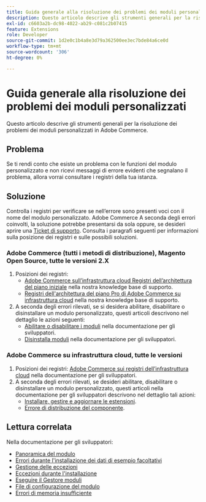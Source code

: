 ```yaml
---
title: Guida generale alla risoluzione dei problemi dei moduli personalizzati
description: Questo articolo descrive gli strumenti generali per la risoluzione dei problemi dei moduli personalizzati in Adobe Commerce.
exl-id: c6603a2b-dc98-4022-ab29-c081c2b07415
feature: Extensions
role: Developer
source-git-commit: 1d2e0c1b4a8e3d79a362500ee3ec7bde84a6ce0d
workflow-type: tm+mt
source-wordcount: '306'
ht-degree: 0%

---
```


# Guida generale alla risoluzione dei problemi dei moduli personalizzati

Questo articolo descrive gli strumenti generali per la risoluzione dei problemi dei moduli personalizzati in Adobe Commerce.

## Problema

Se ti rendi conto che esiste un problema con le funzioni del modulo personalizzato e non ricevi messaggi di errore evidenti che segnalano il problema, allora vorrai consultare i registri della tua istanza.

## Soluzione

Controlla i registri per verificare se nell’errore sono presenti voci con il nome del modulo personalizzato.  Adobe Commerce A seconda degli errori coinvolti, la soluzione potrebbe presentarsi da sola oppure, se desideri aprire una [Ticket di supporto](/help/help-center-guide/help-center/magento-help-center-user-guide.md#submit-ticket). Consulta i paragrafi seguenti per informazioni sulla posizione dei registri e sulle possibili soluzioni.

### Adobe Commerce (tutti i metodi di distribuzione), Magento Open Source, tutte le versioni 2.X

1. Posizioni dei registri:
   * [Adobe Commerce sull’infrastruttura cloud Registri dell’architettura del piano iniziale](/help/how-to/general/log-locations-directories-for-starter-plan.md) nella nostra knowledge base di supporto.
   * [Registri dell&#39;architettura del piano Pro di Adobe Commerce su infrastruttura cloud](/help/how-to/general/log-locations-directories-for-pro-plan-integration-staging-production.md) nella nostra knowledge base di supporto.
1. A seconda degli errori rilevati, se si desidera abilitare, disabilitare o disinstallare un modulo personalizzato, questi articoli descrivono nel dettaglio le azioni seguenti:
   * [Abilitare o disabilitare i moduli](https://devdocs.magento.com/guides/v2.3/install-gde/install/cli/install-cli-subcommands-enable.html) nella documentazione per gli sviluppatori.
   * [Disinstalla moduli](https://devdocs.magento.com/guides/v2.3/install-gde/install/cli/install-cli-uninstall-mods.html) nella documentazione per gli sviluppatori.

### Adobe Commerce su infrastruttura cloud, tutte le versioni

1. Posizioni dei registri: [Adobe Commerce sui registri dell’infrastruttura cloud](https://devdocs.magento.com/guides/v2.3/cloud/trouble/environments-logs.html) nella documentazione per gli sviluppatori.
1. A seconda degli errori rilevati, se desideri abilitare, disabilitare o disinstallare un modulo personalizzato, questi articoli nella documentazione per gli sviluppatori descrivono nel dettaglio tali azioni:
   * [Installare, gestire e aggiornare le estensioni](https://devdocs.magento.com/guides/v2.3/cloud/howtos/install-components.html).
   * [Errore di distribuzione del componente](https://devdocs.magento.com/guides/v2.3/cloud/trouble/trouble_comp-deploy-fail.html).

## Lettura correlata

Nella documentazione per gli sviluppatori:

* [Panoramica del modulo](https://devdocs.magento.com/guides/v2.3/architecture/archi_perspectives/components/modules/mod_intro.html)
* [Errori durante l&#39;installazione dei dati di esempio facoltativi](https://devdocs.magento.com/guides/v2.3/install-gde/trouble/tshoot_sample-data.html)
* [Gestione delle eccezioni](https://devdocs.magento.com/guides/v2.3/graphql/develop/exceptions.html)
* [Eccezioni durante l&#39;installazione](https://devdocs.magento.com/guides/v2.3/install-gde/trouble/tshoot_exceptions.html)
* [Eseguire il Gestore moduli](https://devdocs.magento.com/guides/v2.3/comp-mgr/module-man/compman-checklist.html)
* [File di configurazione del modulo](https://devdocs.magento.com/guides/v2.3/config-guide/config/config-files.html)
* [Errori di memoria insufficiente](https://devdocs.magento.com/guides/v2.3/comp-mgr/trouble/cman/out-of-memory.html)
